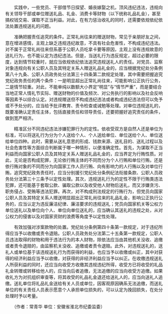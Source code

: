 　　实践中，一些党员、干部借节日探望、婚丧嫁娶之机，顶风违纪违法，违规向有关领导干部或单位赠送礼品、礼金、消费卡等财物（以下统称礼品礼金），甚至搞权钱交易、谋取不正当利益。对此，在有力惩治收礼的同时，还需要依规依纪依法处置违规送礼的问题。

　　准确把握责任追究的条件。正常礼尚往来的赠送财物，常见于亲朋好友之间，意在增进感情，主观上缺乏违规违纪故意，不具有社会危害性，不构成违纪违法。对不属于正常礼尚往来但系基于公职人员吃拿卡要等原因，主观上没有违规故意的送礼行为，也不能认定为违纪违法。但是，当送礼行为违反规定，超过必要的限度，达到情节较重时，就应当依规依纪依法追究违规送礼人的责任。对党员、监察对象违规向有关公职人员及其特定关系人赠送礼品礼金的，应当根据党纪处分条例第八十九条、公职人员政务处分法第三十四条第二款规定处理，其中需要把握追究党纪政务责任的两个条件：一是明显超出正常礼尚往来，可能影响公正执行公务，二是情节较重。对此，不能单纯以数额大小界定“明显”与“情节严重”，而是要结合当地正常人情礼节实际、赠送财物的价值及频次、对公务执行的影响以及社会反响等因素予以综合认定。对违规赠送但不构成违纪违法或者构成违纪违法但可以免予或不予处分的，应当给予批评教育、责令检查或诫勉等处理。对单位违规送礼的，既要准确认定责任主体，包括直接责任和领导责任，还要把握好追究责任的条件，做到宽严相济。

　　精准区分不同违纪违法涉嫌犯罪行为的定性。依收受双方是自然人还是单位为标准，可以将送礼行为分为个人送给个人、个人送给单位、单位送给个人、单位送给单位四种。此时，需要从送礼意思的形成、钱款来源、送礼目的、送礼过程以及社会危害性等方面综合判断属于哪一种情形，以便准确定性。首先，为谋取不正当利益而向国家公职人员及其特定关系人赠送礼品礼金的，应当界定为行贿性质。对此，无论是否构成犯罪，无论依行贿主体的不同而分为个人行贿和单位行贿，还是依行贿对象的不同而分为向国家工作人员行贿、向有影响力的人行贿以及对单位行贿，追究党纪政务责任时，应当分别援引党纪处分条例纪法衔接条款、公职人员政务处分法第三十三条予以定性处理。其次，违规送礼行为的定性不限于行贿类违法犯罪，还可能基于套取公款、骗取公款以及收受他人财物后送礼，而又涉嫌贪污、职务侵占、受贿等违法犯罪。再次，对不构成刑法规定的行贿行为，但党员向国家公职人员及其特定关系人赠送明显超出正常礼尚往来的礼品礼金，影响公正执行公务的，应当认定为违反廉洁纪律、廉洁要求的违规送礼；党员向国家机关等公权力单位送礼以及单位向个人、单位向单位送礼的，应当确认其送礼的违规之处，从对公权力的侵害以及对国家资财的浪费等角度予以定性处理。

　　有效加强对涉案款物的处置。党纪处分条例第四十条第一款规定，对于违纪所得应当予以收缴或责令退赔。公职人员政务处分法第二十五条第一款规定，公职人员违法取得的财物和用于违法行为的本人财物，除依法应当由其他机关没收、追缴或者责令退赔的，由监察机关没收、追缴或者责令退赔。此外，对违规送礼的，送礼人或单位基于该违规送礼行为而获得的利益，也应当予以收缴或纠正，其中对获得的经济利益应当予以收缴，对获得的非经济利益应当予以纠正。在收缴违规送礼人所获利益的同时，还应当向收受方收缴其违规违纪所得，收受方已将收受的礼品礼金转赠或转移给他人的，应当向后者追缴，无法追缴的应当向收受方追缴。如果收礼方为对抗组织审查等，将其收受的礼品礼金退还给送礼人的，应当向送礼人追缴。送礼单位将礼品礼金送给有关人员或单位，因客观原因确系无法追缴，而送礼单位的有关责任人员表示愿意个人承担单位损失的，可以认定为挽回损失，在处分处理时予以考量。

　　（作者：常青华 单位：安徽省淮北市纪委监委）